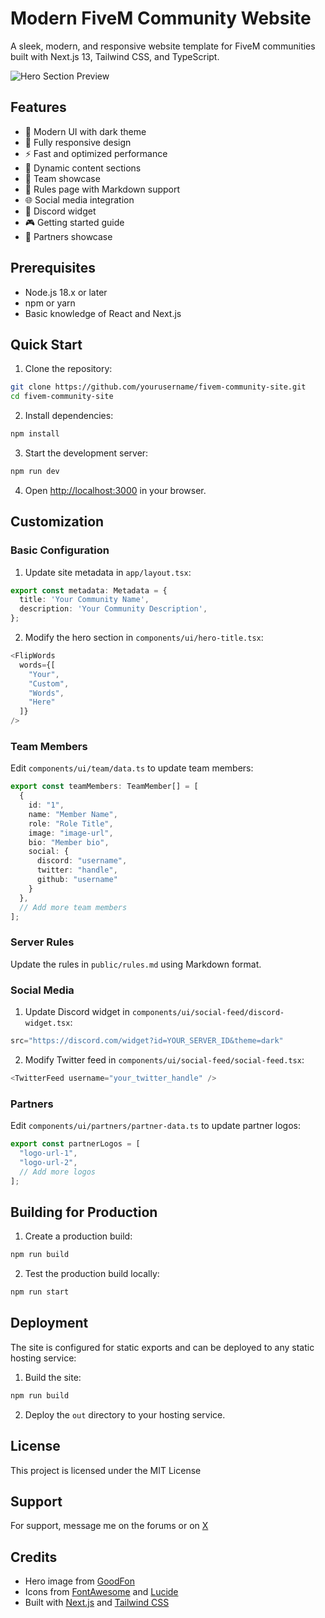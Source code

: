 # Modern FiveM Community Website

A sleek, modern, and responsive website template for FiveM communities built with Next.js 13, Tailwind CSS, and TypeScript.

![Hero Section Preview](https://img.goodfon.com/original/4714x1659/c/ea/grand-theft-auto-v-gta-5-game-city-street-gta-v.jpg)

## Features

- 🎨 Modern UI with dark theme
- 📱 Fully responsive design
- ⚡ Fast and optimized performance
- 🔄 Dynamic content sections
- 🤝 Team showcase
- 📜 Rules page with Markdown support
- 🌐 Social media integration
- 💬 Discord widget
- 🎮 Getting started guide
- 🤝 Partners showcase

## Prerequisites

- Node.js 18.x or later
- npm or yarn
- Basic knowledge of React and Next.js

## Quick Start

1. Clone the repository:
```bash
git clone https://github.com/yourusername/fivem-community-site.git
cd fivem-community-site
```

2. Install dependencies:
```bash
npm install
```

3. Start the development server:
```bash
npm run dev
```

4. Open [http://localhost:3000](http://localhost:3000) in your browser.

## Customization

### Basic Configuration

1. Update site metadata in `app/layout.tsx`:
```typescript
export const metadata: Metadata = {
  title: 'Your Community Name',
  description: 'Your Community Description',
};
```

2. Modify the hero section in `components/ui/hero-title.tsx`:
```typescript
<FlipWords
  words={[
    "Your",
    "Custom",
    "Words",
    "Here"
  ]}
/>
```

### Team Members

Edit `components/ui/team/data.ts` to update team members:
```typescript
export const teamMembers: TeamMember[] = [
  {
    id: "1",
    name: "Member Name",
    role: "Role Title",
    image: "image-url",
    bio: "Member bio",
    social: {
      discord: "username",
      twitter: "handle",
      github: "username"
    }
  },
  // Add more team members
];
```

### Server Rules

Update the rules in `public/rules.md` using Markdown format.

### Social Media

1. Update Discord widget in `components/ui/social-feed/discord-widget.tsx`:
```typescript
src="https://discord.com/widget?id=YOUR_SERVER_ID&theme=dark"
```

2. Modify Twitter feed in `components/ui/social-feed/social-feed.tsx`:
```typescript
<TwitterFeed username="your_twitter_handle" />
```

### Partners

Edit `components/ui/partners/partner-data.ts` to update partner logos:
```typescript
export const partnerLogos = [
  "logo-url-1",
  "logo-url-2",
  // Add more logos
];
```

## Building for Production

1. Create a production build:
```bash
npm run build
```

2. Test the production build locally:
```bash
npm run start
```

## Deployment

The site is configured for static exports and can be deployed to any static hosting service:

1. Build the site:
```bash
npm run build
```

2. Deploy the `out` directory to your hosting service.

## License

This project is licensed under the MIT License

## Support

For support, message me on the forums or on [X](https://x.com/codevibing)

## Credits

- Hero image from [GoodFon](https://goodfon.com/)
- Icons from [FontAwesome](https://fontawesome.com/) and [Lucide](https://lucide.dev/)
- Built with [Next.js](https://nextjs.org/) and [Tailwind CSS](https://tailwindcss.com/)